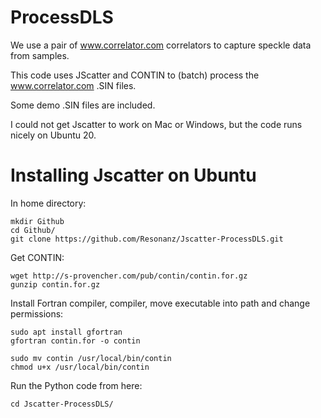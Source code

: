 # ProcessDLS
We use a pair of www.correlator.com correlators to capture speckle data from samples.

This code uses JScatter and CONTIN to (batch) process the www.correlator.com .SIN files.

Some demo .SIN files are included.

I could not get Jscatter to work on Mac or Windows, but the code runs nicely on Ubuntu 20.

# Installing Jscatter on Ubuntu
In home directory:
```
mkdir Github
cd Github/
git clone https://github.com/Resonanz/Jscatter-ProcessDLS.git
```
Get CONTIN:
```
wget http://s-provencher.com/pub/contin/contin.for.gz
gunzip contin.for.gz
```
Install Fortran compiler, compiler, move executable into path and change permissions:
```
sudo apt install gfortran
gfortran contin.for -o contin

sudo mv contin /usr/local/bin/contin
chmod u+x /usr/local/bin/contin
```
Run the Python code from here:
```
cd Jscatter-ProcessDLS/
```
